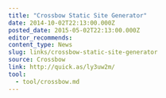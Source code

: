 ```yaml
---
title: "Crossbow Static Site Generator"
date: 2014-10-02T22:13:00.000Z
posted_date: 2015-05-02T22:13:00.000Z
editor_recommends:
content_type: News
slug: links/crossbow-static-site-generator
source: Crossbow
link: http://quick.as/ly3uw2m/
tool:
  - tool/crossbow.md
---
```


